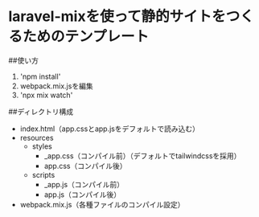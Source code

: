 # laravel-mixを使って静的サイトをつくるためのテンプレート

##使い方
1. 'npm install'
2. webpack.mix.jsを編集
3. 'npx mix watch'

##ディレクトリ構成
- index.html（app.cssとapp.jsをデフォルトで読み込む）
- resources
    - styles
        - _app.css（コンパイル前）（デフォルトでtailwindcssを採用）
        - app.css（コンパイル後）
    - scripts
        - _app.js（コンパイル前）
        - app.js（コンパイル後）
- webpack.mix.js（各種ファイルのコンパイル設定）